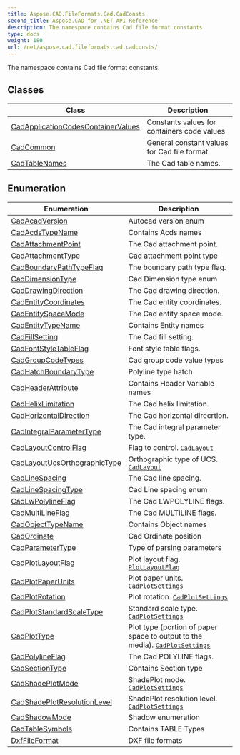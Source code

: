 ```yaml
---
title: Aspose.CAD.FileFormats.Cad.CadConsts
second_title: Aspose.CAD for .NET API Reference
description: The namespace contains Cad file format constants
type: docs
weight: 180
url: /net/aspose.cad.fileformats.cad.cadconsts/
---
```

The namespace contains Cad file format constants.

## Classes

| Class | Description |
| --- | --- |
| [CadApplicationCodesContainerValues](./cadapplicationcodescontainervalues/) | Constants values for containers code values |
| [CadCommon](./cadcommon/) | General constant values for Cad file format. |
| [CadTableNames](./cadtablenames/) | The Cad table names. |
## Enumeration

| Enumeration | Description |
| --- | --- |
| [CadAcadVersion](./cadacadversion/) | Autocad version enum |
| [CadAcdsTypeName](./cadacdstypename/) | Contains Acds names |
| [CadAttachmentPoint](./cadattachmentpoint/) | The Cad attachment point. |
| [CadAttachmentType](./cadattachmenttype/) | Cad attachment point type |
| [CadBoundaryPathTypeFlag](./cadboundarypathtypeflag/) | The boundary path type flag. |
| [CadDimensionType](./caddimensiontype/) | Cad Dimension type enum |
| [CadDrawingDirection](./caddrawingdirection/) | The Cad drawing direction. |
| [CadEntityCoordinates](./cadentitycoordinates/) | The Cad entity coordinates. |
| [CadEntitySpaceMode](./cadentityspacemode/) | The Cad entity space mode. |
| [CadEntityTypeName](./cadentitytypename/) | Contains Entity names |
| [CadFillSetting](./cadfillsetting/) | The Cad fill setting. |
| [CadFontStyleTableFlag](./cadfontstyletableflag/) | Font style table flags. |
| [CadGroupCodeTypes](./cadgroupcodetypes/) | Cad group code value types |
| [CadHatchBoundaryType](./cadhatchboundarytype/) | Polyline type hatch |
| [CadHeaderAttribute](./cadheaderattribute/) | Contains Header Variable names |
| [CadHelixLimitation](./cadhelixlimitation/) | The Cad helix limitation. |
| [CadHorizontalDirection](./cadhorizontaldirection/) | The Cad horizontal direcrtion. |
| [CadIntegralParameterType](./cadintegralparametertype/) | The Cad integral parameter type. |
| [CadLayoutControlFlag](./cadlayoutcontrolflag/) | Flag to control. [`CadLayout`](../aspose.cad.fileformats.cad.cadobjects/cadlayout/) |
| [CadLayoutUcsOrthographicType](./cadlayoutucsorthographictype/) | Orthographic type of UCS. [`CadLayout`](../aspose.cad.fileformats.cad.cadobjects/cadlayout/) |
| [CadLineSpacing](./cadlinespacing/) | The Cad line spacing. |
| [CadLineSpacingType](./cadlinespacingtype/) | Cad Line spacing enum |
| [CadLwPolylineFlag](./cadlwpolylineflag/) | The Cad LWPOLYLINE flags. |
| [CadMultiLineFlag](./cadmultilineflag/) | The Cad MULTILINE flags. |
| [CadObjectTypeName](./cadobjecttypename/) | Contains Object names |
| [CadOrdinate](./cadordinate/) | Cad Ordinate position |
| [CadParameterType](./cadparametertype/) | Type of parsing parameters |
| [CadPlotLayoutFlag](./cadplotlayoutflag/) | Plot layout flag. [`PlotLayoutFlag`](../aspose.cad.fileformats.cad.cadobjects/cadplotsettings/plotlayoutflag/) |
| [CadPlotPaperUnits](./cadplotpaperunits/) | Plot paper units. [`CadPlotSettings`](../aspose.cad.fileformats.cad.cadobjects/cadplotsettings/) |
| [CadPlotRotation](./cadplotrotation/) | Plot rotation. [`CadPlotSettings`](../aspose.cad.fileformats.cad.cadobjects/cadplotsettings/) |
| [CadPlotStandardScaleType](./cadplotstandardscaletype/) | Standard scale type. [`CadPlotSettings`](../aspose.cad.fileformats.cad.cadobjects/cadplotsettings/) |
| [CadPlotType](./cadplottype/) | Plot type (portion of paper space to output to the media). [`CadPlotSettings`](../aspose.cad.fileformats.cad.cadobjects/cadplotsettings/) |
| [CadPolylineFlag](./cadpolylineflag/) | The Cad POLYLINE flags. |
| [CadSectionType](./cadsectiontype/) | Contains Section type |
| [CadShadePlotMode](./cadshadeplotmode/) | ShadePlot mode. [`CadPlotSettings`](../aspose.cad.fileformats.cad.cadobjects/cadplotsettings/) |
| [CadShadePlotResolutionLevel](./cadshadeplotresolutionlevel/) | ShadePlot resolution level. [`CadPlotSettings`](../aspose.cad.fileformats.cad.cadobjects/cadplotsettings/) |
| [CadShadowMode](./cadshadowmode/) | Shadow enumeration |
| [CadTableSymbols](./cadtablesymbols/) | Contains TABLE Types |
| [DxfFileFormat](./dxffileformat/) | DXF file formats |


